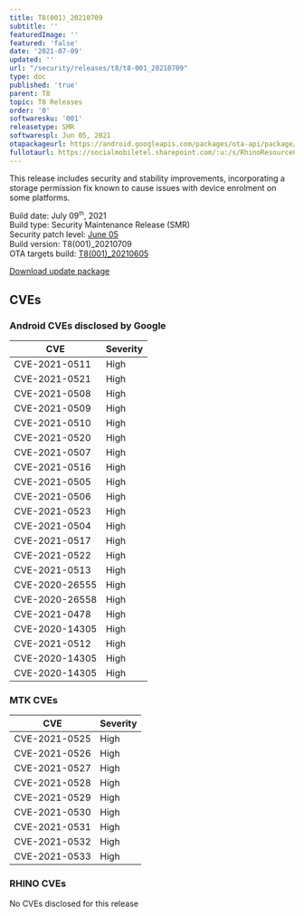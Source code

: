 ```yaml
---
title: T8(001)_20210709
subtitle: ''
featuredImage: ''
featured: 'false'
date: '2021-07-09'
updated: ''
url: "/security/releases/t8/t8-001_20210709"
type: doc
published: 'true'
parent: T8
topic: T8 Releases
order: '0'
softwaresku: '001'
releasetype: SMR
softwarespl: Jun 05, 2021
otapackageurl: https://android.googleapis.com/packages/ota-api/package/235eccca30d2030e5ae3a35d784745a036848ab0.zip
fullotaurl: https://socialmobiletel.sharepoint.com/:u:/s/RhinoResourceCentre/EbOx_g0sOsdGnXdRGZ-iXvcBKmQVzQZeHQ0glyvZ7UELBQ?e=xem1fc
---
```


This release includes security and stability improvements, incorporating a storage permission fix known to cause issues with device enrolment on some platforms.

Build date: July 09<sup><small>th</small></sup>, 2021  
Build type: Security Maintenance Release (SMR)  
Security patch level: [June 05](https://source.android.com/security/bulletin/2021-06-01)  
Build version: T8(001)_20210709  
OTA targets build: [T8(001)_20210605](/security/releases/t8/t8-001_20210605)

<i class="far fa-cloud-download-alt"></i> [Download update package](https://android.googleapis.com/packages/ota-api/package/235eccca30d2030e5ae3a35d784745a036848ab0.zip)

## CVEs
### Android CVEs disclosed by Google

| **CVE** | **Severity** |
|---------|--------------|
| CVE-2021-0511 | High |
| CVE-2021-0521 | High |
| CVE-2021-0508 | High |
| CVE-2021-0509 | High |
| CVE-2021-0510 | High |
| CVE-2021-0520 | High |
| CVE-2021-0507 | High |
| CVE-2021-0516 | High |
| CVE-2021-0505 | High |
| CVE-2021-0506 | High |
| CVE-2021-0523 | High |
| CVE-2021-0504 | High |
| CVE-2021-0517 | High |
| CVE-2021-0522 | High |
| CVE-2021-0513 | High |
| CVE-2020-26555 | High |
| CVE-2020-26558 | High |
| CVE-2021-0478 | High |
| CVE-2020-14305 | High |
| CVE-2021-0512 | High |
| CVE-2020-14305 | High |
| CVE-2020-14305 | High |

### MTK CVEs

| **CVE** | **Severity** |
|---------|--------------|
| CVE-2021-0525 | High |
| CVE-2021-0526 | High |
| CVE-2021-0527 | High |
| CVE-2021-0528 | High |
| CVE-2021-0529 | High |
| CVE-2021-0530 | High |
| CVE-2021-0531 | High |
| CVE-2021-0532 | High |
| CVE-2021-0533 | High |

### RHINO CVEs
No CVEs disclosed for this release
